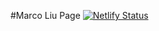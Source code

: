#Marco Liu Page
[![Netlify Status](https://api.netlify.com/api/v1/badges/e0b5688a-ed66-4b68-a882-24c59fa03c55/deploy-status)](https://app.netlify.com/sites/marcoliu/deploys)
